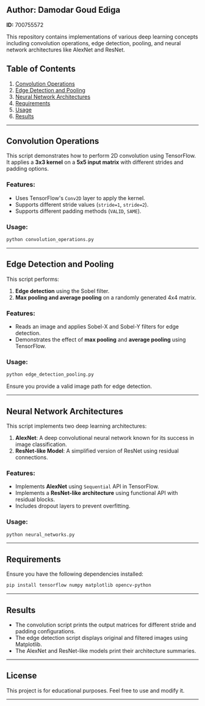 

## Author: Damodar Goud Ediga  
**ID:** 700755572

This repository contains implementations of various deep learning concepts including convolution operations, edge detection, pooling, and neural network architectures like AlexNet and ResNet.

## Table of Contents
1. [Convolution Operations](#convolution-operations)
2. [Edge Detection and Pooling](#edge-detection-and-pooling)
3. [Neural Network Architectures](#neural-network-architectures)
4. [Requirements](#requirements)
5. [Usage](#usage)
6. [Results](#results)

---

## Convolution Operations
This script demonstrates how to perform 2D convolution using TensorFlow. It applies a **3x3 kernel** on a **5x5 input matrix** with different strides and padding options.

### Features:
- Uses TensorFlow's `Conv2D` layer to apply the kernel.
- Supports different stride values (`stride=1`, `stride=2`).
- Supports different padding methods (`VALID`, `SAME`).

### Usage:
```python
python convolution_operations.py
```

---

## Edge Detection and Pooling
This script performs:
1. **Edge detection** using the Sobel filter.
2. **Max pooling and average pooling** on a randomly generated 4x4 matrix.

### Features:
- Reads an image and applies Sobel-X and Sobel-Y filters for edge detection.
- Demonstrates the effect of **max pooling** and **average pooling** using TensorFlow.

### Usage:
```python
python edge_detection_pooling.py
```
Ensure you provide a valid image path for edge detection.

---

## Neural Network Architectures
This script implements two deep learning architectures:
1. **AlexNet**: A deep convolutional neural network known for its success in image classification.
2. **ResNet-like Model**: A simplified version of ResNet using residual connections.

### Features:
- Implements **AlexNet** using `Sequential` API in TensorFlow.
- Implements a **ResNet-like architecture** using functional API with residual blocks.
- Includes dropout layers to prevent overfitting.

### Usage:
```python
python neural_networks.py
```

---

## Requirements
Ensure you have the following dependencies installed:
```bash
pip install tensorflow numpy matplotlib opencv-python
```

---

## Results
- The convolution script prints the output matrices for different stride and padding configurations.
- The edge detection script displays original and filtered images using Matplotlib.
- The AlexNet and ResNet-like models print their architecture summaries.

---

## License
This project is for educational purposes. Feel free to use and modify it.

---



